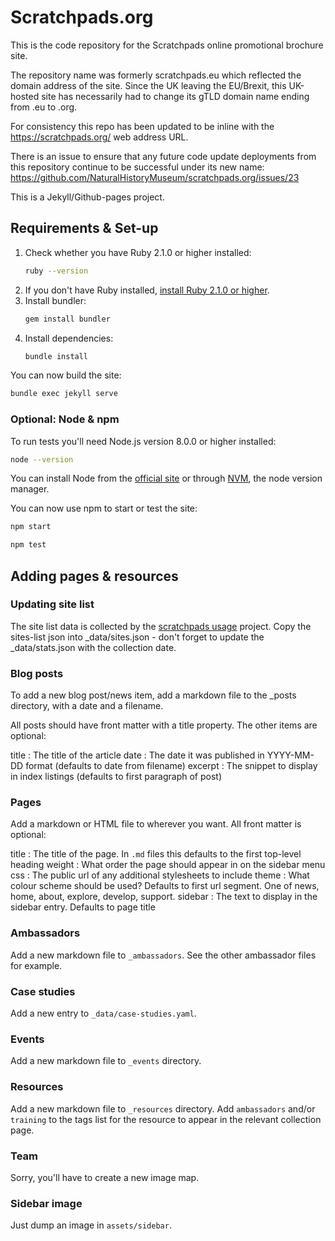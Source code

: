 # Scratchpads.org

This is the code repository for the Scratchpads online promotional brochure site.

The repository name was formerly scratchpads.eu which reflected the domain address of the site. Since the UK leaving the EU/Brexit, this UK-hosted site has necessarily had to change its gTLD domain name ending from .eu to .org.

For consistency this repo has been updated to be inline with the https://scratchpads.org/ web address URL.

There is an issue to ensure that any future code update deployments from this repository continue to be successful under its new name: https://github.com/NaturalHistoryMuseum/scratchpads.org/issues/23

This is a Jekyll/Github-pages project.

## Requirements & Set-up

1. Check whether you have Ruby 2.1.0 or higher installed:
   ```bash
   ruby --version
   ```
2. If you don't have Ruby installed, [install Ruby 2.1.0 or higher](https://www.ruby-lang.org/en/downloads/).
3. Install bundler:
   ```bash
   gem install bundler
   ```
4. Install dependencies:
   ```bash
   bundle install
   ```

You can now build the site:

```bash
bundle exec jekyll serve
```

### Optional: Node & npm

To run tests you'll need Node.js version 8.0.0 or higher installed:

```bash
node --version
```

You can install Node from the [official site](https://nodejs.org/en/) or through [NVM](https://github.com/creationix/nvm),
the node version manager.

You can now use npm to start or test the site:

```bash
npm start

npm test
```

## Adding pages & resources

### Updating site list

The site list data is collected by the [scratchpads usage](https://github.com/NaturalHistoryMuseum/scratchpads-usage) project. Copy the sites-list json into _data/sites.json - don't
forget to update the _data/stats.json with the collection date.

### Blog posts

To add a new blog post/news item, add a markdown file to the _posts directory, with a date and a filename.

All posts should have front matter with a title property. The other items are optional:

title
: The title of the article
date
: The date it was published in YYYY-MM-DD format (defaults to date from filename)
excerpt
: The snippet to display in index listings (defaults to first paragraph of post)

### Pages

Add a markdown or HTML file to wherever you want. All front matter is optional:

title
: The title of the page. In `.md` files this defaults to the first top-level heading
weight
: What order the page should appear in on the sidebar menu
css
: The public url of any additional stylesheets to include
theme
: What colour scheme should be used? Defaults to first url segment. One of news, home, about, explore, develop, support.
sidebar
: The text to display in the sidebar entry. Defaults to page title

### Ambassadors

Add a new markdown file to `_ambassadors`. See the other ambassador files for example.

### Case studies

Add a new entry to `_data/case-studies.yaml`.

### Events

Add a new markdown file to `_events` directory.

### Resources

Add a new markdown file to `_resources` directory. Add `ambassadors` and/or `training` to the tags list for
the resource to appear in the relevant collection page.

### Team

Sorry, you'll have to create a new image map.

### Sidebar image

Just dump an image in `assets/sidebar`.
